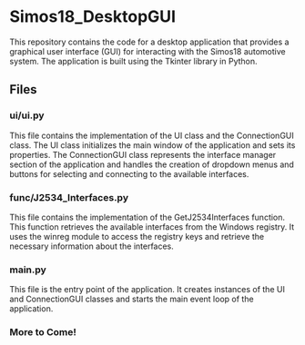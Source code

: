# Simos18_DesktopGUI

This repository contains the code for a desktop application that provides a graphical user interface (GUI) for interacting with the Simos18 automotive system. The application is built using the Tkinter library in Python.

## Files

### ui/ui.py

This file contains the implementation of the UI class and the ConnectionGUI class. The UI class initializes the main window of the application and sets its properties. The ConnectionGUI class represents the interface manager section of the application and handles the creation of dropdown menus and buttons for selecting and connecting to the available interfaces.

### func/J2534_Interfaces.py

This file contains the implementation of the GetJ2534Interfaces function. This function retrieves the available interfaces from the Windows registry. It uses the winreg module to access the registry keys and retrieve the necessary information about the interfaces.

### main.py

This file is the entry point of the application. It creates instances of the UI and ConnectionGUI classes and starts the main event loop of the application.

### More to Come!
